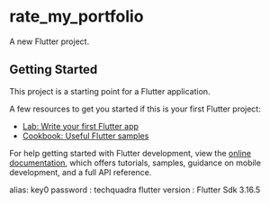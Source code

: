# rate_my_portfolio

A new Flutter project.

## Getting Started

This project is a starting point for a Flutter application.

A few resources to get you started if this is your first Flutter project:

- [Lab: Write your first Flutter app](https://docs.flutter.dev/get-started/codelab)
- [Cookbook: Useful Flutter samples](https://docs.flutter.dev/cookbook)   

For help getting started with Flutter development, view the
[online documentation](https://docs.flutter.dev/), which offers tutorials,
samples, guidance on mobile development, and a full API reference.


alias: key0 
password : techquadra 
flutter version : Flutter Sdk 3.16.5 


